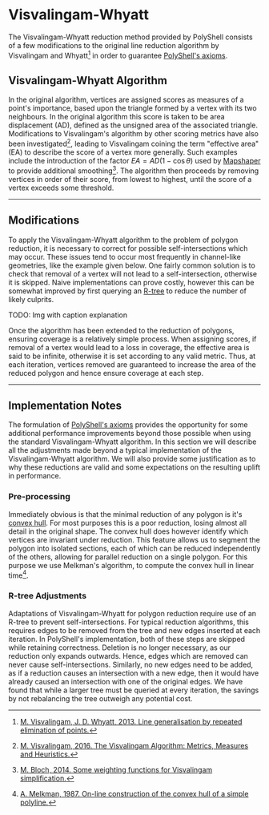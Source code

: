 # Visvalingam-Whyatt

The Visvalingam-Whyatt reduction method provided by PolyShell consists of a few modifications to the original line
reduction algorithm by Visvalingam and Whyatt[^1] in order to guarantee [PolyShell's axioms].

[^1]: [M. Visvalingam, J. D. Whyatt, 2013. Line generalisation by repeated elimination of points.](https://doi.org/10.1179/000870493786962263)

## Visvalingam-Whyatt Algorithm

In the original algorithm, vertices are assigned scores as measures of a point's importance, based upon the triangle formed by a vertex with its
two neighbours. In the original algorithm this score is taken to be area displacement (AD), defined as the unsigned area
of the associated triangle. Modifications to Visvalingam's algorithm by other scoring metrics have also been
investigated[^2], leading to Visvalingam coining the term "effective area" (EA) to describe the score of a vertex more
generally. Such examples include the introduction of the factor $EA = AD (1 - \cos{\theta})$ used by
[Mapshaper](https://github.com/mbloch/mapshaper) to provide additional smoothing[^3]. The algorithm then proceeds by
removing vertices in order of their score, from lowest to highest, until the score of a vertex exceeds some threshold.

[^2]: [M. Visvalingam, 2016. The Visvalingam Algorithm: Metrics, Measures and Heuristics.](https://doi.org/10.1080/00087041.2016.1151097)

[^3]: [M. Bloch, 2014. Some weighting functions for Visvalingam simplification.](https://gist.github.com/mbloch/5505b92642f6e0361037)

---

## Modifications

To apply the Visvalingam-Whyatt algorithm to the problem of polygon reduction, it is necessary to correct for possible
self-intersections which may occur. These issues tend to occur most frequently in channel-like geometries, like the
example given below. One fairly common solution is to check that removal of a vertex will not lead to a
self-intersection, otherwise it is skipped. Naive implementations can prove costly, however this can be somewhat
improved by first querying an [R-tree](https://en.wikipedia.org/wiki/R-tree) to reduce the number of likely culprits.

TODO: Img with caption explanation

Once the algorithm has been extended to the reduction of polygons, ensuring coverage is a relatively simple process.
When assigning scores, if removal of a vertex would lead to a loss in coverage, the effective area is said to be
infinite, otherwise it is set according to any valid metric. Thus, at each iteration, vertices removed are guaranteed
to increase the area of the reduced polygon and hence ensure coverage at each step.

---

## Implementation Notes

The formulation of [PolyShell's axioms] provides the opportunity for some additional performance improvements beyond
those possible when using the standard Visvalingam-Whyatt algorithm. In this section we will describe all the
adjustments made beyond a typical implementation of the Visvalingam-Whyatt algorithm. We will also provide some
justification as to why these reductions are valid and some expectations on the resulting uplift in performance.

### Pre-processing

Immediately obvious is that the minimal reduction of any polygon is it's [convex hull](https://en.wikipedia.org/wiki/Convex_hull).
For most purposes this is a poor reduction, losing almost all detail in the original shape. The convex hull does however
identify which vertices are invariant under reduction. This feature allows us to segment the polygon into isolated
sections, each of which can be reduced independently of the others, allowing for parallel reduction on a single polygon.
For this purpose we use Melkman's algorithm, to compute the convex hull in linear time[^4].

[^4]: [A. Melkman, 1987. On-line construction of the convex hull of a simple polyline.](https://doi.org/10.1016/0020-0190(87)90086-X)

### R-tree Adjustments

Adaptations of Visvalingam-Whyatt for polygon reduction require use of an R-tree to prevent self-intersections. For
typical reduction algorithms, this requires edges to be removed from the tree and new edges inserted at each iteration.
In PolyShell's implementation, both of these steps are skipped while retaining correctness. Deletion is no longer
necessary, as our reduction only expands outwards. Hence, edges which are removed can never cause self-intersections.
Similarly, no new edges need to be added, as if a reduction causes an intersection with a new edge, then it would have
already caused an intersection with one of the original edges. We have found that while a larger tree must be queried
at every iteration, the savings by not rebalancing the tree outweigh any potential cost.

[PolyShell's axioms]: ../../user-guide/axioms.md
